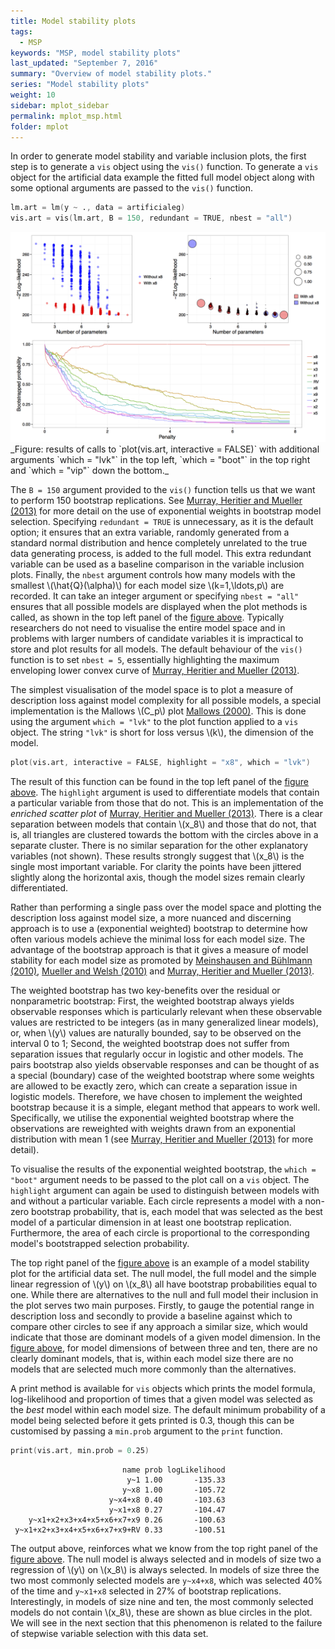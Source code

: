 ```yaml
---
title: Model stability plots
tags:
  - MSP
keywords: "MSP, model stability plots"
last_updated: "September 7, 2016"
summary: "Overview of model stability plots."
series: "Model stability plots"
weight: 10
sidebar: mplot_sidebar
permalink: mplot_msp.html
folder: mplot
---
```




In order to generate model stability and variable inclusion plots, the first step is to generate a `vis` object using the `vis()` function.  To generate a `vis` object for the artificial data example the fitted full model object along with some optional arguments are passed to the `vis()` function.

```s
lm.art = lm(y ~ ., data = artificialeg)
vis.art = vis(lm.art, B = 150, redundant = TRUE, nbest = "all")
```

<div id="fig:plotvis">
<img src="images/plotvis.png">

</div>
_Figure: results of calls to `plot(vis.art, interactive = FALSE)` with additional arguments `which = "lvk"` in the top left, `which = "boot"` in the top right and `which = "vip"` down the bottom._

The `B = 150` argument provided to the `vis()` function tells us that we want to perform 150 bootstrap replications.  See [Murray, Heritier and Mueller (2013)](http://doi.org/10.1002/sim.5855 "Murray K, Heritier S, Mueller S (2013). “Graphical Tools for Model Selection in Generalized Linear Models.” Statistics in Medicine, 32(25), 4438–4451.") for more detail on the use of exponential weights in bootstrap model selection.    Specifying `redundant = TRUE` is unnecessary, as it is the default option; it ensures that an extra variable, randomly generated from a standard normal distribution and hence completely unrelated to the true data generating process, is added to the full model.  This extra redundant variable can be used as a baseline comparison in the variable inclusion plots. Finally, the `nbest` argument controls how many models with the smallest \\(\hat{Q}(\alpha)\\) for each model size \\(k=1,\ldots,p\\) are recorded.  It can take an integer argument or specifying `nbest = "all"` ensures that all possible models are displayed when the plot methods is called, as shown in the top left panel of the [figure above](#fig:plotvis). Typically researchers do not need to visualise the entire model space and in problems with larger numbers of candidate variables it is impractical to store and plot results for all models.  The default behaviour of the `vis()` function is to set `nbest = 5`, essentially highlighting the maximum enveloping lower convex curve of [Murray, Heritier and Mueller (2013)](http://doi.org/10.1002/sim.5855 "Murray K, Heritier S, Mueller S (2013). “Graphical Tools for Model Selection in Generalized Linear Models.” Statistics in Medicine, 32(25), 4438–4451.").    

The simplest visualisation of the model space is to plot a measure of description loss against model complexity for all possible models, a special implementation is the Mallows \\(C\_p\\) plot [Mallows (2000)](http://doi.org/10.1080/00401706.2000.10485984 "Mallows CL (2000). “Some Comments on Cp.” Technometrics, 42(1), 87–94."). This is done using the argument `which = "lvk"` to the plot function applied to a `vis` object.  The string `"lvk"` is short for loss versus \\(k\\), the dimension of the model.

```s
plot(vis.art, interactive = FALSE, highlight = "x8", which = "lvk")
```

The result of this function can be found in the top left panel of the [figure above](#fig:plotvis).  The `highlight` argument is used to differentiate models that contain a particular variable from those that do not.  This is an implementation of the _enriched scatter plot_ of [Murray, Heritier and Mueller (2013)](http://doi.org/10.1002/sim.5855 "Murray K, Heritier S, Mueller S (2013). “Graphical Tools for Model Selection in Generalized Linear Models.” Statistics in Medicine, 32(25), 4438–4451.").  There is a clear separation between models that contain \\(x\_8\\) and those that do not, that is, all triangles are clustered towards the bottom with the circles above in a separate cluster.  There is no similar separation for the other explanatory variables (not shown).  These results strongly suggest that \\(x\_8\\) is the single most important variable.  For clarity the points have been jittered slightly along the horizontal axis, though the model sizes remain clearly differentiated. 

Rather than performing a single pass over the model space and plotting the description loss against model size, a more nuanced and discerning approach is to use a (exponential weighted) bootstrap to determine how often various models achieve the minimal loss for each model size.  The advantage of the bootstrap approach is that it gives a measure of model stability for each model size as promoted by  [Meinshausen and Bühlmann (2010)](http://doi.org/10.1111/j.1467-9868.2010.00740.x "Meinshausen N, Bühlmann P (2010). “Stability Selection.” Journal of the Royal Statistical Society: Series B (Statistical Methodology), 72(4), 417–473."), [Mueller and Welsh (2010)](http://doi.org/10.1111/j.1751-5823.2010.00108.x "Mueller S, Welsh A (2010). “On Model Selection Curves.” International Statistical Review, 78(2), 240–256.") and [Murray, Heritier and Mueller (2013)](http://doi.org/10.1002/sim.5855 "Murray K, Heritier S, Mueller S (2013). “Graphical Tools for Model Selection in Generalized Linear Models.” Statistics in Medicine, 32(25), 4438–4451.").  

The weighted bootstrap has two key-benefits over the residual or nonparametric bootstrap: First, the weighted bootstrap always yields observable responses which is particularly relevant when these observable values are restricted to be integers (as in many generalized linear models), or, when \\(y\\) values are naturally bounded, say to be observed on the interval 0 to 1; Second, the weighted bootstrap does not suffer from separation issues that regularly occur in logistic and other models.  The pairs bootstrap also yields observable responses and can be thought of as a special (boundary) case of the weighted bootstrap where some weights are allowed to be exactly zero, which can create a separation issue in logistic models.  Therefore, we have chosen to implement the weighted bootstrap because it is a simple, elegant method that appears to work well.  Specifically, we utilise the exponential weighted bootstrap where the observations are reweighted with weights drawn from an exponential distribution with mean 1  (see  [Murray, Heritier and Mueller (2013)](http://doi.org/10.1002/sim.5855 "Murray K, Heritier S, Mueller S (2013). “Graphical Tools for Model Selection in Generalized Linear Models.” Statistics in Medicine, 32(25), 4438–4451.") for more detail).

To visualise the results of the exponential weighted bootstrap, the `which = "boot"` argument needs to be passed to the plot call on a `vis` object.  The `highlight` argument can again be used to distinguish between models with and without a particular variable.  Each circle represents a model with a non-zero bootstrap probability, that is, each model that was selected as the best model of a particular dimension in at least one bootstrap replication.  Furthermore, the area of each circle is proportional to the corresponding model's bootstrapped selection probability.  

The top right panel of the [figure above](#fig:plotvis) is an example of a model stability plot for the artificial data set.  The null model, the full model and the simple linear regression of \\(y\\) on \\(x\_8\\) all have bootstrap probabilities equal to one. While there are alternatives to the null and full model their inclusion in the plot serves two main purposes.  Firstly, to gauge the potential range in description loss and secondly to provide a baseline against which to compare other circles to see if any approach a similar size, which would indicate that those are dominant models of a given model dimension.  In the [figure above](#fig:plotvis), for model dimensions of between three and ten, there are no clearly dominant models, that is, within each model size there are no models that are selected much more commonly than the alternatives. 

A print method is available for `vis` objects which prints the model formula, log-likelihood and proportion of times that a given model was selected as the _best_ model within each model size.  The default minimum probability of a model being selected before it gets printed is 0.3, though this can be customised by passing a `min.prob` argument to the `print` function.

```s
print(vis.art, min.prob = 0.25)
```

```
                         name prob logLikelihood
                          y~1 1.00       -135.33
                         y~x8 1.00       -105.72
                      y~x4+x8 0.40       -103.63
                      y~x1+x8 0.27       -104.47
    y~x1+x2+x3+x4+x5+x6+x7+x9 0.26       -100.63
 y~x1+x2+x3+x4+x5+x6+x7+x9+RV 0.33       -100.51
```

The output above, reinforces what we know from the top right panel of the [figure above](#fig:plotvis).  The null model is always selected and in models of size two a regression of \\(y\\) on \\(x\_8\\) is always selected.  In models of size three the two most commonly selected models are `y~x4+x8`, which was selected 40% of the time and `y~x1+x8` selected in 27% of bootstrap replications.  Interestingly, in models of size nine and ten, the most commonly selected models do not contain \\(x\_8\\), these are shown as blue circles in the plot.  We will see in the next section that this phenomenon is related to the failure of stepwise variable selection with this data set.  

